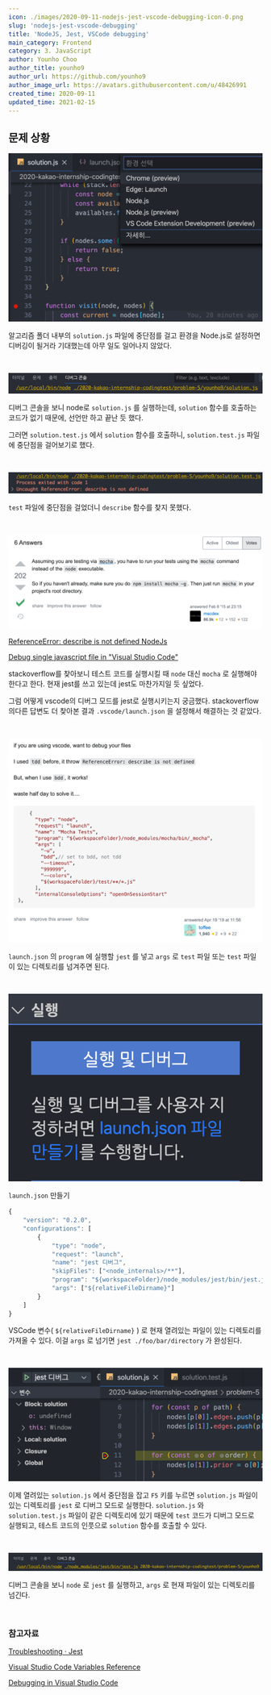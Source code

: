 ```yaml
---
icon: ./images/2020-09-11-nodejs-jest-vscode-debugging-icon-0.png
slug: 'nodejs-jest-vscode-debugging'
title: 'NodeJS, Jest, VSCode debugging'
main_category: Frontend
category: 3. JavaScript
author: Younho Choo
author_title: younho9
author_url: https://github.com/younho9
author_image_url: https://avatars.githubusercontent.com/u/48426991
created_time: 2020-09-11
updated_time: 2021-02-15
---
```


## 문제 상황

![2020-09-11-nodejs-jest-vscode-debugging-image-0](./images/2020-09-11-nodejs-jest-vscode-debugging-image-0.png)

알고리즘 폴더 내부의 `solution.js` 파일에 중단점를 걸고 환경을 Node.js로 설정하면 디버깅이 될거라 기대했는데 아무 일도 일어나지 않았다.

<br />

![2020-09-11-nodejs-jest-vscode-debugging-image-1](./images/2020-09-11-nodejs-jest-vscode-debugging-image-1.png)

디버그 콘솔을 보니 node로 `solution.js` 를 실행하는데, `solution` 함수를 호출하는 코드가 없기 때문에, 선언만 하고 끝난 듯 했다.

그러면 `solution.test.js` 에서 `solution` 함수를 호출하니, `solution.test.js` 파일에 중단점을 걸어보기로 했다.

<br />

![2020-09-11-nodejs-jest-vscode-debugging-image-2](./images/2020-09-11-nodejs-jest-vscode-debugging-image-2.png)

`test` 파일에 중단점을 걸었더니 `describe` 함수를 찾지 못했다.

<br />

![2020-09-11-nodejs-jest-vscode-debugging-image-3](./images/2020-09-11-nodejs-jest-vscode-debugging-image-3.png)

[ReferenceError: describe is not defined NodeJs](https://stackoverflow.com/questions/28400459/referenceerror-describe-is-not-defined-nodejs)

[Debug single javascript file in "Visual Studio Code"](https://stackoverflow.com/questions/47167457/debug-single-javascript-file-in-visual-studio-code)

stackoverflow를 찾아보니 테스트 코드를 실행시킬 때 `node` 대신 `mocha` 로 실행해야한다고 한다. 현재 jest를 쓰고 있는데 jest도 마찬가지일 듯 싶었다.

그럼 어떻게 vscode의 디버그 모드를 jest로 실행시키는지 궁금했다. stackoverflow의다른 답변도 더 찾아본 결과 `.vscode/launch.json` 을 설정해서 해결하는 것 같았다.

<br />

![2020-09-11-nodejs-jest-vscode-debugging-image-4](./images/2020-09-11-nodejs-jest-vscode-debugging-image-4.png)

`launch.json` 의 `program` 에 실행할 `jest` 를 넣고 `args` 로 `test` 파일 또는 `test` 파일이 있는 디렉토리를 넘겨주면 된다.

<br />

![2020-09-11-nodejs-jest-vscode-debugging-image-5](./images/2020-09-11-nodejs-jest-vscode-debugging-image-5.png)

`launch.json` 만들기

```javascript
{
    "version": "0.2.0",
    "configurations": [
        {
            "type": "node",
            "request": "launch",
            "name": "jest 디버그",
            "skipFiles": ["<node_internals>/**"],
            "program": "${workspaceFolder}/node_modules/jest/bin/jest.js",
            "args": ["${relativeFileDirname}"]
        }
    ]
}
```

VSCode 변수( `${relativeFileDirname}` ) 로 현재 열려있는 파일이 있는 디렉토리를가져올 수 있다. 이걸 `args` 로 넘기면 `jest ./foo/bar/directory` 가 완성된다.

<br />

![2020-09-11-nodejs-jest-vscode-debugging-image-6](./images/2020-09-11-nodejs-jest-vscode-debugging-image-6.png)

이제 열려있는 `solution.js` 에서 중단점을 잡고 `F5` 키를 누르면 `solution.js` 파일이 있는 디렉토리를 `jest` 로 디버그 모드로 실행한다. `solution.js` 와 `solution.test.js` 파일이 같은 디렉토리에 있기 때문에 `test` 코드가 디버그 모드로 실행되고, 테스트 코드의 인풋으로 `solution` 함수를 호출할 수 있다.

<br />

![2020-09-11-nodejs-jest-vscode-debugging-image-7](./images/2020-09-11-nodejs-jest-vscode-debugging-image-7.png)

디버그 콘솔을 보니 `node` 로 `jest` 를 실행하고, `args` 로 현재 파일이 있는 디렉토리를 넘긴다.

<br />

### 참고자료

[Troubleshooting · Jest](https://jestjs.io/docs/en/troubleshooting)

[Visual Studio Code Variables Reference](https://code.visualstudio.com/docs/editor/variables-reference)

[Debugging in Visual Studio Code](https://code.visualstudio.com/docs/editor/debugging)
